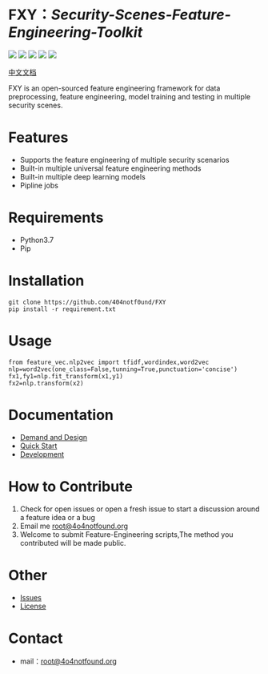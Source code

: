 # FXY：***Security-Scenes-Feature-Engineering-Toolkit***

[![](https://img.shields.io/badge/python-3.7-red)](https://www.python.org/) [![](https://img.shields.io/github/license/404notf0und/fxy)](https://github.com/404notf0und/FXY/blob/master/LICENSE) [![](https://img.shields.io/badge/Support%20Security%20Scenes-7%2B-green)](https://github.com/404notf0und/FXY/tree/master/data) [![](https://img.shields.io/badge/Feature%20Methods-3%2B-yellow)](https://github.com/404notf0und/FXY/blob/master/feature_vec/nlp2vec.py) [![](https://img.shields.io/github/stars/404notf0und/FXY)](https://github.com/404notf0und/FXY/stargazers)

[中文文档](https://github.com/404notf0und/FXY/blob/master/CN-README.md)

FXY is an open-sourced feature engineering framework for data preprocessing, feature engineering, model training and testing in multiple security scenes.

# Features
- Supports the feature engineering of multiple security scenarios
- Built-in multiple universal feature engineering methods
- Built-in multiple deep learning models
- Pipline jobs

# Requirements
- Python3.7
- Pip

# Installation
	git clone https://github.com/404notf0und/FXY
    pip install -r requirement.txt

# Usage
	from feature_vec.nlp2vec import tfidf,wordindex,word2vec
	nlp=word2vec(one_class=False,tunning=True,punctuation='concise')
	fx1,fy1=nlp.fit_transform(x1,y1)
	fx2=nlp.transform(x2)

# Documentation
- [Demand and Design](https://github.com/404notf0und/FXY/blob/master/docs/%E9%9C%80%E6%B1%82%E5%92%8C%E8%AE%BE%E8%AE%A1.md)
- [Quick Start](https://github.com/404notf0und/FXY/blob/master/FXY.py)
- [Development](https://github.com/404notf0und/FXY/blob/master/%E8%80%83%E8%99%91%E5%92%8C%E8%A7%A3%E5%86%B3%E7%9A%84%E9%97%AE%E9%A2%98.md)

# How to Contribute
1. Check for open issues or open a fresh issue to start a discussion around a feature idea or a bug
2. Email me [root@4o4notfound.org](root@4o4notfound.org)
3. Welcome to submit Feature-Engineering scripts,The method you contributed will be made public.

# Other
- [Issues](https://github.com/404notf0und/FXY/issues/new)
- [License](https://github.com/404notf0und/FXY/blob/master/LICENSE)

# Contact
- mail：root@4o4notfound.org
